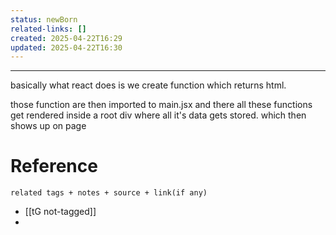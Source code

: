 ```yaml
---
status: newBorn
related-links: []
created: 2025-04-22T16:29
updated: 2025-04-22T16:30
---
```

---

basically what react does is we create function which returns html.

those function are then imported to main.jsx and there all these functions get rendered inside a root div where all it's data gets stored. which then shows up on page


# Reference
`related tags + notes + source + link(if any)`
 
- [[tG not-tagged]]
- 